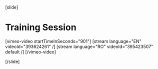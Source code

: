 [slide]
# Training Session

[vimeo-video startTimeInSeconds="901"]
[stream language="EN" videoId="393624261"  /]
[stream language="RO" videoId="395423507" default /]
[/vimeo-video]

[/slide]